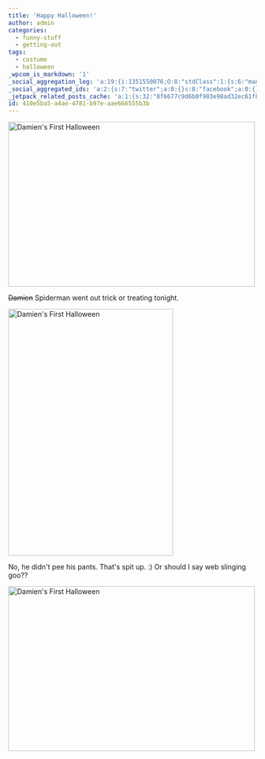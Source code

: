 ```yaml
---
title: 'Happy Halloween!'
author: admin
categories:
  - funny-stuff
  - getting-out
tags:
  - costume
  - halloween
_wpcom_is_markdown: '1'
_social_aggregation_log: 'a:19:{i:1351550076;O:8:"stdClass":1:{s:6:"manual";s:0:"";}i:1351552798;O:8:"stdClass":1:{s:6:"manual";s:0:"";}i:1351557548;O:8:"stdClass":1:{s:6:"manual";s:0:"";}i:1351565592;O:8:"stdClass":1:{s:6:"manual";s:0:"";}i:1351580809;O:8:"stdClass":1:{s:6:"manual";s:0:"";}i:1351610879;O:8:"stdClass":1:{s:6:"manual";s:0:"";}i:1351655185;O:8:"stdClass":1:{s:6:"manual";s:0:"";}i:1351743747;O:8:"stdClass":1:{s:6:"manual";s:0:"";}i:1351917062;O:8:"stdClass":1:{s:6:"manual";s:0:"";}i:1371995569;O:8:"stdClass":2:{s:6:"manual";b:0;s:5:"items";a:0:{}}i:1372016193;O:8:"stdClass":2:{s:6:"manual";b:0;s:5:"items";a:0:{}}i:1372032914;O:8:"stdClass":2:{s:6:"manual";b:0;s:5:"items";a:0:{}}i:1372042768;O:8:"stdClass":2:{s:6:"manual";b:0;s:5:"items";a:0:{}}i:1372153456;O:8:"stdClass":2:{s:6:"manual";b:0;s:5:"items";a:0:{}}i:1372308332;O:8:"stdClass":2:{s:6:"manual";b:0;s:5:"items";a:0:{}}i:1372569917;O:8:"stdClass":2:{s:6:"manual";b:0;s:5:"items";a:0:{}}i:1372887168;O:8:"stdClass":2:{s:6:"manual";b:0;s:5:"items";a:0:{}}i:1373058349;O:8:"stdClass":2:{s:6:"manual";b:0;s:5:"items";a:0:{}}i:1373231757;O:8:"stdClass":2:{s:6:"manual";b:0;s:5:"items";a:0:{}}}'
_social_aggregated_ids: 'a:2:{s:7:"twitter";a:0:{}s:8:"facebook";a:0:{}}'
_jetpack_related_posts_cache: 'a:1:{s:32:"8f6677c9d6b0f903e98ad32ec61f8deb";a:2:{s:7:"expires";i:1515548213;s:7:"payload";a:3:{i:0;a:1:{s:2:"id";i:232;}i:1;a:1:{s:2:"id";i:212;}i:2;a:1:{s:2:"id";i:174;}}}}'
id: 410e5ba5-a4ae-4781-b97e-aae666555b3b
---
```

<p><a href="http://www.flickr.com/photos/lemon/1811167973/" class="tt-flickr"><img src="http://farm3.static.flickr.com/2143/1811167973_14e55f871d.jpg" alt="Damien's First Halloween" width="500" height="334" border="0" /></a></p>
<p><del datetime="2007-11-01T01:42:12+00:00">Damien</del> Spiderman went out trick or treating tonight.</p>
<p><a href="http://www.flickr.com/photos/lemon/1811177425/" class="tt-flickr"><img src="http://farm3.static.flickr.com/2232/1811177425_623348c395.jpg" alt="Damien's First Halloween" width="334" height="500" border="0" /></a></p>
<p>No, he didn't pee his pants.  That's spit up.  :)  Or should I say web slinging goo??</p>
<p><a href="http://www.flickr.com/photos/lemon/1812033646/" class="tt-flickr"><img src="http://farm3.static.flickr.com/2032/1812033646_6d476ef459.jpg" alt="Damien's First Halloween" width="500" height="334" border="0" /></a></p>
